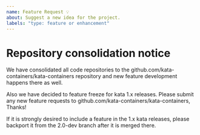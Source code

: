 ```yaml
---
name: Feature Request 💡
about: Suggest a new idea for the project.
labels: "type: feature or enhancement"
---
```


# Repository consolidation notice
We have consolidated all code repositories to the
github.com/kata-containers/kata-containers repository
and new feature development happens there as well.

Also we have decided to feature freeze for kata 1.x releases.
Please submit any new feature requests to
github.com/kata-containers/kata-containers, Thanks!

If it is strongly desired to include a feature in the 1.x kata
releases, please backport it from the 2.0-dev branch after it
is merged there.
